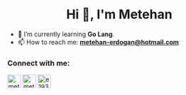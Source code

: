 <h1 align="center"> Hi 👋, I'm Metehan </h1>

- 🌱 I’m currently learning **Go Lang**.
- 📫 How to reach me: **metehan-erdogan@hotmail.com**


### Connect with me:
<p align="left">
<a href="https://www.linkedin.com/in/metehanerdogan" target="blank"><img align="center" src="https://velanovascular.com/wp-content/uploads/2020/06/LinkedIn.png" alt="metehanerdogan" height="30" width="30" /></a>
<a href="https://www.instagram.com/metehan_erdogann" target="blank"><img align="center" src="https://upload.wikimedia.org/wikipedia/commons/thumb/e/e7/Instagram_logo_2016.svg/1200px-Instagram_logo_2016.svg.png" alt="metehan_erdogann" height="30" width="30" /></a>
<a href="https://www.hackerrank.com/e193574" target="blank"><img align="center" src="https://upload.wikimedia.org/wikipedia/commons/4/40/HackerRank_Icon-1000px.png" alt="e193574" height="30" width="30" /></a>
